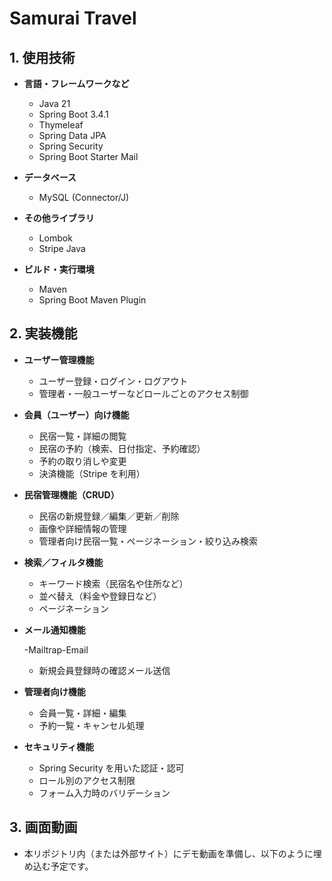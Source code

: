 # Samurai Travel

## 1. 使用技術

- **言語・フレームワークなど**

  - Java 21
  - Spring Boot 3.4.1
  - Thymeleaf
  - Spring Data JPA
  - Spring Security
  - Spring Boot Starter Mail

- **データベース**

  - MySQL (Connector/J)

- **その他ライブラリ**

  - Lombok
  - Stripe Java

- **ビルド・実行環境**
  - Maven
  - Spring Boot Maven Plugin

## 2. 実装機能

- **ユーザー管理機能**

  - ユーザー登録・ログイン・ログアウト
  - 管理者・一般ユーザーなどロールごとのアクセス制御

- **会員（ユーザー）向け機能**

  - 民宿一覧・詳細の閲覧
  - 民宿の予約（検索、日付指定、予約確認）
  - 予約の取り消しや変更
  - 決済機能（Stripe を利用）

- **民宿管理機能（CRUD）**

  - 民宿の新規登録／編集／更新／削除
  - 画像や詳細情報の管理
  - 管理者向け民宿一覧・ページネーション・絞り込み検索

- **検索／フィルタ機能**

  - キーワード検索（民宿名や住所など）
  - 並べ替え（料金や登録日など）
  - ページネーション

- **メール通知機能**
  
  -Mailtrap-Email
  - 新規会員登録時の確認メール送信
 
- **管理者向け機能**

  - 会員一覧・詳細・編集
  - 予約一覧・キャンセル処理

- **セキュリティ機能**
  - Spring Security を用いた認証・認可
  - ロール別のアクセス制限
  - フォーム入力時のバリデーション

## 3. 画面動画

- 本リポジトリ内（または外部サイト）にデモ動画を準備し、以下のように埋め込む予定です。
